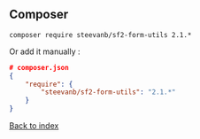 Composer
--------
```
composer require steevanb/sf2-form-utils 2.1.*
```

Or add it manually :

```json
# composer.json
{
    "require": {
        "steevanb/sf2-form-utils": "2.1.*"
    }
}
```

[Back to index](../README.md)
